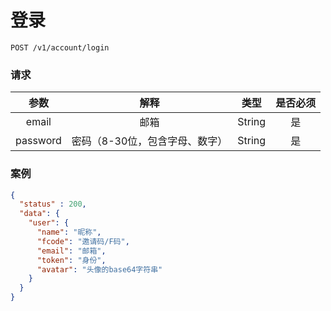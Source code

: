 # 登录

```
POST /v1/account/login
```

### 请求

参数|解释|类型|是否必须
:---:|:----:|:----:|:---:
email|邮箱|String|是
password|密码（8-30位，包含字母、数字）|String|是


### 案例

```json
{
  "status" : 200,
  "data": {
    "user": {
      "name": "昵称",
      "fcode": "邀请码/F码",
      "email": "邮箱",
      "token": "身份",
      "avatar": "头像的base64字符串"
    }
  }
}
```